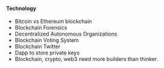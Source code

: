 #### Technology
- Bitcoin vs Ethereum blockchain
- Blockchain Forensics
- Decentralized Autonomous Organizations
- Blockchain Voting System
- Blockchain Twitter
- Dapp to store private keys
- Blockchain, crypto, web3 need more builders than thinker.